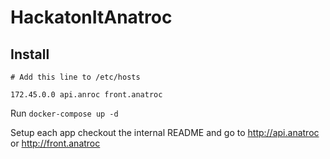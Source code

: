 # HackatonItAnatroc

## Install

```
# Add this line to /etc/hosts

172.45.0.0 api.anroc front.anatroc
```

Run `docker-compose up -d`

Setup each app checkout the internal README and go to http://api.anatroc or http://front.anatroc
